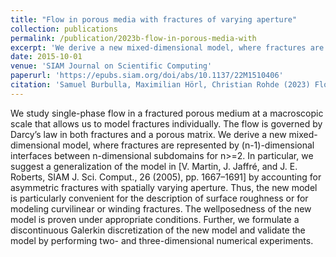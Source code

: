 ```yaml
---
title: "Flow in porous media with fractures of varying aperture"
collection: publications
permalink: /publication/2023b-flow-in-porous-media-with
excerpt: 'We derive a new mixed-dimensional model, where fractures are represented by (n-1)-dimensional interfaces between n-dimensional subdomains.'
date: 2015-10-01
venue: 'SIAM Journal on Scientific Computing'
paperurl: 'https://epubs.siam.org/doi/abs/10.1137/22M1510406'
citation: 'Samuel Burbulla, Maximilian Hörl, Christian Rohde (2023) Flow in porous media with fractures of varying aperture. SIAM Journal on Scientific Computing 45(4), A1519-A1544'.
---
```

We study single-phase flow in a fractured porous medium at a macroscopic scale
that allows us to model fractures individually. The flow is governed by Darcy’s
law in both fractures and a porous matrix. We derive a new mixed-dimensional
model, where fractures are represented by (n-1)-dimensional interfaces between
n-dimensional subdomains for n>=2. In particular, we suggest a generalization of the
model in [V. Martin, J. Jaffré, and J. E. Roberts, SIAM J. Sci. Comput., 26
(2005), pp. 1667–1691] by accounting for asymmetric fractures with spatially
varying aperture. Thus, the new model is particularly convenient for the
description of surface roughness or for modeling curvilinear or winding
fractures. The wellposedness of the new model is proven under appropriate
conditions. Further, we formulate a discontinuous Galerkin discretization of the
new model and validate the model by performing two- and three-dimensional
numerical experiments.